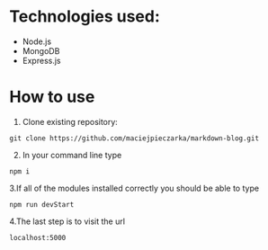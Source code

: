 # Technologies used:
* Node.js
* MongoDB
* Express.js

# How to use
1. Clone existing repository:
```git
git clone https://github.com/maciejpieczarka/markdown-blog.git
```
2. In your command line type
```nodejs
npm i
```
3.If all of the modules installed correctly you should be able to type
```node
npm run devStart
```
4.The last step is to visit the url
```
localhost:5000
```
